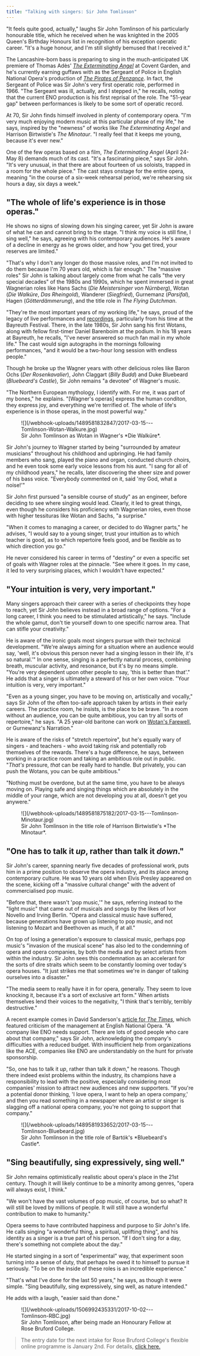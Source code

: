```yaml
---
title: "Talking with singers: Sir John Tomlinson"
---
```


"It feels quite good, actually," laughs Sir John Tomlinson of his particularly honourable title, which he received when he was knighted in the 2005 Queen's Birthday Honours list in recognition of his exception operatic career. "It's a huge honour, and I'm still slightly bemused that I received it."

The Lancashire-born bass is preparing to sing in the much-anticipated UK premiere of Thomas Adès' [*The Exterminating Angel*](http://www.roh.org.uk/productions/the-exterminating-angel-by-tom-cairns) at Covent Garden, and he's currently earning guffaws with as the Sergeant of Police in English National Opera's production of [*The Pirates of Penzance*](/in-review-the-pirates-of-penzance-at-eno/). In fact, the Sergeant of Police was Sir John's very first operatic role, performed in 1966. "The Sergeant was ill, actually, and I stepped in," he recalls, noting that the current ENO production is his first reprisal of the role. The "51-year gap" between performances is likely to be some sort of operatic record.

At 70, Sir John finds himself involved in plenty of contemporary opera. "I'm very much enjoying modern music at this particular phase of my life," he says, inspired by the "newness" of works like *The Exterminating Angel* and Harrison Birtwistle's *The Minotaur*. "I really feel that it keeps me young, because it's ever new."

One of the few operas based on a film, *The Exterminating Angel* (April 24-May 8) demands much of its cast. "It's a fascinating piece," says Sir John. "It's very unusual, in that there are about fourteen of us soloists, trapped in a room for the whole piece." The cast stays onstage for the entire opera, meaning "in the course of a six-week rehearsal period, we're rehearsing six hours a day, six days a week."

## "The whole of life's experience is in those operas."

He shows no signs of slowing down his singing career, yet Sir John is aware of what he can and cannot bring to the stage. "I think my voice is still fine, I sing well," he says, agreeing with his contemporary audiences. He's aware of a decline in energy as he grows older, and how "you get tired, your reserves are limited."

"That's why I don't any longer do those massive roles, and I'm not invited to do them because I'm 70 years old, which is fair enough." The "massive roles" Sir John is talking about largely come from what he calls "the very special decades" of the 1980s and 1990s, which he spent immersed in great Wagnerian roles like Hans Sachs (*Die Meistersinger von Nürnberg*), Wotan (*Die Walküre*, *Das Rheingold*), Wanderer (*Siegfried*), Gurnemanz (*Parsifal*), Hagen (*Götterdämmerung*), and the title role in *The Flying Dutchman*.

"They're the most important years of my working life," he says, proud of the legacy of live performances and [recordings](http://johntomlinson.org/recordings/), particularly from his time at the Bayreuth Festival. There, in the late 1980s, Sir John sang his first Wotans, along with fellow first-timer Daniel Barenboim at the podium. In his 18 years at Bayreuth, he recalls, "I've never answered so much fan mail in my whole life." The cast would sign autographs in the mornings following performances, "and it would be a two-hour long session with endless people."

Though he broke up the Wagner years with other delicious roles like Baron Ochs (*Der Rosenkavalier*), John Claggart (*Billy Budd*) and Duke Bluebeard (*Bluebeard's Castle*), Sir John remains "a devotee" of Wagner's music.

"The Northern European mythology, I identify with. For me, it was part of my bones," he explains. "[Wagner's operas] express the human conditon, they express joy, and everything we're terrified of. The whole of life's experience is in those operas, in the most powerful way."

<figure data-type="image">
![](/webhook-uploads/1489581832847/2017-03-15---Tomlinson-Wotan-Walkure.jpg)
<figcaption>Sir John Tomlinson as Wotan in Wagner's *Die Walküre*.</figcaption>
</figure>

Sir John's journey to Wagner started by being "surrounded by amateur musicians" throughout his childhood and upbringing. He had family members who sang, played the piano and organ, conducted church choirs, and he even took some early voice lessons from his aunt. "I sang for all of my childhood years," he recalls, later discovering the sheer size and power of his bass voice. "Everybody commented on it, said 'my God, what a noise!'"

Sir John first pursued "a sensible course of study" as an engineer, before deciding to see where singing would lead. Clearly, it led to great things, even though he considers his proficiency with Wagnerian roles, even those with higher tessituras like Wotan and Sachs, "a surprise."

"When it comes to managing a career, or decided to do Wagner parts," he advises, "I would say to a young singer, trust your intuition as to which teacher is good, as to which repertoire feels good, and be flexible as to which direction you go." 

He never considered his career in terms of "destiny" or even a specific set of goals with Wagner roles at the pinnacle. "See where it goes. In my case, it led to very surprising places, which I wouldn't have expected." 

## "Your intuition is very, very important."

Many singers approach their career with a series of checkpoints they hope to reach, yet Sir John believes instead in a broad range of options. "For a long career, I think you need to be stimulated artistically," he says. "Include the whole gamut, don't tie yourself down to one specific narrow area. That can stifle your creativity."

He is aware of the ironic goals most singers pursue with their technical development. "We're always aiming for a situation where an audience would say, 'well, it's obvious this person never had a singing lesson in their life, it's so natural.'" In one sense, singing is a perfectly natural process, combining breath, muscular activity, and resonance, but it's by no means simple. "You're very dependent upon other people to say, 'this is better than that'." He adds that a singer is ultimately a steward of his or her own voice. "Your intuition is very, very important."

"Even as a young singer, you have to be moving on, artistically and vocally," says Sir John of the often too-safe approach taken by artists in their early careers. The practice room, he insists, is the place to be brave. "In a room without an audience, you can be quite ambitious, you can try all sorts of repertoire," he says. "A 25 year-old baritone can work on [Wotan's Farewell](https://www.youtube.com/watch?v=ZijhB2oUhrw), or Gurnewanz's Narration."

He is aware of the risks of "stretch repertoire", but he's equally wary of singers - and teachers - who avoid taking risk and potentially rob themselves of the rewards. There's a huge difference, he says, between working in a practice room and taking an ambitious role out in public. "*That's* pressure, *that* can be really hard to handle. But privately, you can push the Wotans, you can be quite ambitious."

"Nothing must be overdone, but at the same time, you have to be always moving on. Playing safe and singing things which are absolutely in the middle of your range, which are not developing you at all, doesn't get you anywere."

<figure data-type="image">
![](/webhook-uploads/1489581875182/2017-03-15---Tomlinson-Minotaur.jpg)
<figcaption>Sir John Tomlinson in the title role of Harrison Birtwistle's *The Minotaur*.</figcaption>
</figure>

## "One has to talk it *up*, rather than talk it *down*."

Sir John's career, spanning nearly five decades of professional work, puts him in a prime position to observe the opera industry, and its place among contemporary culture. He was 10 years old when Elvis Presley appeared on the scene, kicking off a "massive cultural change" with the advent of commercialised pop music. 

"Before that, there wasn't 'pop music,'" he says, referring instead to the "light music" that came out of musicals and songs by the likes of Ivor Novello and Irving Berlin. "Opera and classical music have suffered, because generations have grown up listening to pop music, and not listening to Mozart and Beethoven as much, if at all."

On top of losing a generation's exposure to classical music, perhaps pop music's "invasion of the musical scene" has also led to the condemning of opera and opera companies, by both the media and by select artists from within the industry. Sir John sees this condemnation as an accelerant for the sorts of dire straits which seem to be constantly looming over today's opera houses. "It just strikes me that sometimes we're in danger of talking ourselves into a disaster."

"The media seem to really have it in for opera, generally. They seem to love knocking it, because it's a sort of exclusive art form." When artists themselves lend their voices to the negativity, "I think that's terribly, terribly destructive."

A recent example comes in David Sanderson's [article for *The Times*](http://www.thetimes.co.uk/article/poisoned-eno-is-run-by-the-wrong-people-says-top-tenor-8n5hjzs6j), which featured criticism of the management at English National Opera. "A company like ENO needs support. There are lots of good people who care about that company," says Sir John, acknowledging the company's difficulties with a reduced budget. With insufficient help from organizations like the ACE, companies like ENO are understandably on the hunt for private sponsorship.

"So, one has to talk it *up*, rather than talk it *down*," he reasons. Though there indeed exist problems within the industry, its champions have a responsibility to lead with the positive, especially considering most companies' mission to attract new audiences and new supporters. "If you're a potential donor thinking, 'I love opera, I want to help an opera company,' and then you read something in a newspaper where an artist or singer is slagging off a national opera company, you're not going to support that company."

<figure data-type="image">
![](/webhook-uploads/1489581933652/2017-03-15---Tomlinson-Bluebeard.jpg)
<figcaption>Sir John Tomlinson in the title role of Bartók's *Bluebeard's Castle*.</figcaption>
</figure>

## "Sing beautifully, sing expressively, sing well."

Sir John remains optimistically realistic about opera's place in the 21st century. Though it will likely continue to be a minority among genres, "opera will always exist, I think."

"We won't have the vast volumes of pop music, of course, but so what? It will still be loved by millions of people. It will still have a wonderful contribution to make to humanity."

Opera seems to have contributed happiness and purpose to Sir John's life. He calls singing "a wonderful thing, a spiritual, uplifting thing", and his identity as a singer is a true part of his person. "If I don't sing for a day, there's something not complete about the day."

He started singing in a sort of "experimental" way, that experiment soon turning into a sense of duty, that perhaps he owed it to himself to pursue it seriously. "To be on the inside of these roles is an incredible experience." 

"That's what I've done for the last 50 years," he says, as though it were simple. "Sing beautifully, sing expressively, sing well, as nature intended." 

He adds with a laugh, "easier said than done."

<figure data-type="image">
![](/webhook-uploads/1506992435331/2017-10-02---Tomlinson-RBC.jpg)
<figcaption>Sir John Tomlinson, after being made an Honourary Fellow at Rose Bruford College.</figcaption>
</figure>

>The entry date for the next intake for Rose Bruford College's flexible online programme is January 2nd. For details, [click here.](https://www.bruford.ac.uk/)
